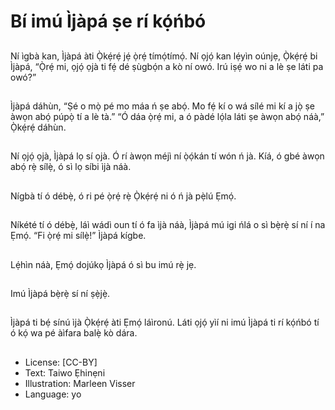 # Bí imú Ìjàpá ṣe rí kọ́ńbó

##
Ní ìgbà kan, Ìjàpá àti Ọ̀kẹ́rẹ́
jẹ́ ọ̀rẹ́ tímọ́tímọ́. Ní ọjọ́ kan
lẹ́yìn oúnjẹ, Ọ̀kẹ́rẹ́ bi Ìjàpá,
“Ọ̀rẹ́ mi, ọjọ́ ọjà ti fẹ́ dé
ṣùgbọ́n a kò ní owó. Irú iṣẹ́
wo ni a lè ṣe láti pa owó?”

##
Ìjàpá dáhùn, “Ṣé o mọ̀ pé mo
máa ń ṣe abọ́. Mo fẹ́ kí o wá
sílé mi kí a jọ̀ ṣe àwọn abọ́
púpọ̀ tí a lè tà.”
“Ó dáa ọ̀rẹ́ mi, a ó pàdé lọ́la
láti ṣe àwọn abọ́ náà,” Ọ̀kẹ́rẹ́
dáhùn.

##
Ní ọjọ́ ọjà, Ìjàpá lọ sí ọjà.
Ó rí àwọn méjì ní ọ̀ọ́kán tí
wón ń jà. Kíá, ó gbé àwọn
abọ́ rẹ̀ sílẹ̀, ó sì lọ síbi ìjà náà.

##
Nígbà tí ó débẹ̀, ó ri pé ọ̀rẹ́
rẹ̀ Ọ̀kẹ́rẹ́ ni ó ń jà pẹ̀lú Ẹmọ́.

##
Níkété tí ó débẹ̀, láì wádì oun
tí ó fa ìjà náà, Ìjàpá mú igi ńlá
o sì bẹ̀rẹ̀ sí ní í na Ẹmọ́.
“Fi ọ̀rẹ́ mi sílẹ̀!” Ìjàpá kígbe.

##
Lẹ́hìn náà, Ẹmọ́ dojúkọ Ìjàpá
ó sì bu imú rẹ̀ jẹ.

##
Imú Ìjàpá bẹ̀rẹ̀ sí ní ṣẹ̀jẹ̀.

##
Ìjàpá ti bẹ́ sínú ìjà Ọ̀kẹ́rẹ́ àti
Ẹmọ́ láìronú.
Láti ọjọ́ yìí ni imú Ìjàpá ti rí
kọ́ńbó tí ó kọ́ wa pé àìfara
balẹ̀ kò dára.

##
* License: [CC-BY]
* Text: Taiwo Ẹhinẹni
* Illustration: Marleen Visser
* Language: yo
